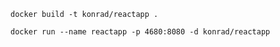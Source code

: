 
```docker build -t konrad/reactapp .```


```docker run --name reactapp -p 4680:8080 -d konrad/reactapp```